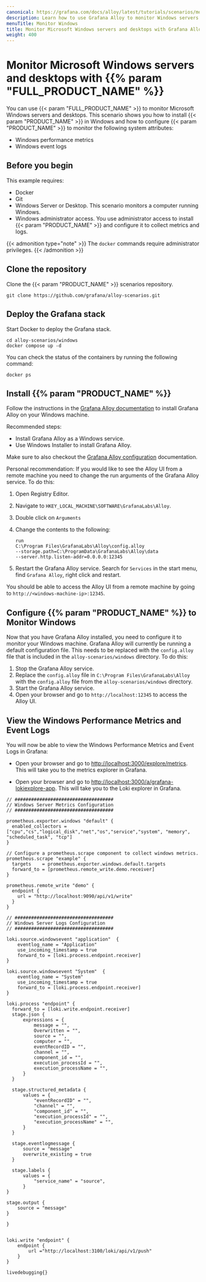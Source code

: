 ```yaml
---
canonical: https://grafana.com/docs/alloy/latest/tutorials/scenarios/monitor-syslog-messages/
description: Learn how to use Grafana Alloy to monitor Windows servers and desktops
menuTitle: Monitor Windows
title: Monitor Microsoft Windows servers and desktops with Grafana Alloy
weight: 400
---
```


# Monitor Microsoft Windows servers and desktops with {{% param "FULL_PRODUCT_NAME" %}}

You can use {{< param "FULL_PRODUCT_NAME" >}} to monitor Microsoft Windows servers and desktops.
This scenario shows you how to install {{< param "PRODUCT_NAME" >}} in Windows and how to configure {{< param "PRODUCT_NAME" >}} to monitor the following system attributes:

* Windows performance metrics
* Windows event logs

## Before you begin

This example requires:

* Docker
* Git
* Windows Server or Desktop. This scenario monitors a computer running Windows.
* Windows administrator access. You use administrator access to install {{< param "PRODUCT_NAME" >}} and configure it to collect metrics and logs.

{{< admonition type="note" >}}
The `docker` commands require administrator privileges.
{{< /admonition >}}

## Clone the repository

Clone the {{< param "PRODUCT_NAME" >}} scenarios repository.

```shell
git clone https://github.com/grafana/alloy-scenarios.git
```

## Deploy the Grafana stack

Start Docker to deploy the Grafana stack.

```shell
cd alloy-scenarios/windows
docker compose up -d
```

You can check the status of the containers by running the following command:

```shell
docker ps
```

## Install {{% param "PRODUCT_NAME" %}}

Follow the instructions in the [Grafana Alloy documentation](https://grafana.com/docs/alloy/latest/set-up/install/windows/) to install Grafana Alloy on your Windows machine.

Recommended steps:

* Install Grafana Alloy as a Windows service.
* Use Windows Installer to install Grafana Alloy.

Make sure to also checkout the [Grafana Alloy configuration](https://grafana.com/docs/alloy/latest/set-up/configuration/) documentation.

Personal recommendation: If you would like to see the Alloy UI from a remote machine you need to change the run arguments of the Grafana Alloy service. To do this:

1. Open Registry Editor.
2. Navigate to `HKEY_LOCAL_MACHINE\SOFTWARE\GrafanaLabs\Alloy`.
3. Double click on `Arguments`
4. Change the contents to the following:

   ```shell
   run
   C:\Program Files\GrafanaLabs\Alloy\config.alloy
   --storage.path=C:\ProgramData\GrafanaLabs\Alloy\data
   --server.http.listen-addr=0.0.0.0:12345
   ```

5. Restart the Grafana Alloy service.
   Search for `Services` in the start menu, find `Grafana Alloy`, right click and restart.

You should be able to access the Alloy UI from a remote machine by going to `http://<windows-machine-ip>:12345`.

## Configure {{% param "PRODUCT_NAME" %}} to Monitor Windows

Now that you have Grafana Alloy installed, you need to configure it to monitor your Windows machine.
Grafana Alloy will currently be running a default configuration file.
This needs to be replaced with the `config.alloy` file that is included in the `alloy-scenarios/windows` directory.
To do this:

1. Stop the Grafana Alloy service.
1. Replace the `config.alloy` file in `C:\Program Files\GrafanaLabs\Alloy` with the `config.alloy` file from the `alloy-scenarios/windows` directory.
1. Start the Grafana Alloy service.
1. Open your browser and go to `http://localhost:12345` to access the Alloy UI.

## View the Windows Performance Metrics and Event Logs

You will now be able to view the Windows Performance Metrics and Event Logs in Grafana:

* Open your browser and go to [http://localhost:3000/explore/metrics](http://localhost:3000/explore/metrics).
  This will take you to the metrics explorer in Grafana.

* Open your browser and go to [http://localhost:3000/a/grafana-lokiexplore-app](http://localhost:3000/a/grafana-lokiexplore-app).
  This will take you to the Loki explorer in Grafana.


```alloy
// ####################################
// Windows Server Metrics Configuration
// ####################################

prometheus.exporter.windows "default" {
  enabled_collectors = ["cpu","cs","logical_disk","net","os","service","system", "memory", "scheduled_task", "tcp"]
}

// Configure a prometheus.scrape component to collect windows metrics.
prometheus.scrape "example" {
  targets    = prometheus.exporter.windows.default.targets
  forward_to = [prometheus.remote_write.demo.receiver]
}

prometheus.remote_write "demo" {
  endpoint {
    url = "http://localhost:9090/api/v1/write"
  }
}

// ####################################
// Windows Server Logs Configuration
// ####################################

loki.source.windowsevent "application"  {
    eventlog_name = "Application"
    use_incoming_timestamp = true
    forward_to = [loki.process.endpoint.receiver]
}

loki.source.windowsevent "System"  {
    eventlog_name = "System"
    use_incoming_timestamp = true
    forward_to = [loki.process.endpoint.receiver]
}

loki.process "endpoint" {
  forward_to = [loki.write.endpoint.receiver]
  stage.json {
      expressions = {
          message = "",
          Overwritten = "",
          source = "",
          computer = "",
          eventRecordID = "",
          channel = "",
          component_id = "",
          execution_processId = "",
          execution_processName = "",
      }
  }

  stage.structured_metadata {
      values = {
          "eventRecordID" = "",
          "channel" = "",
          "component_id" = "",
          "execution_processId" = "",
          "execution_processName" = "",
      }
  }

  stage.eventlogmessage {
      source = "message"
      overwrite_existing = true
  }

  stage.labels {
      values = {
          "service_name" = "source",
      }
}

stage.output {
    source = "message"
}

}


loki.write "endpoint" {
    endpoint {
        url ="http://localhost:3100/loki/api/v1/push"
    }
}

livedebugging{}
```
